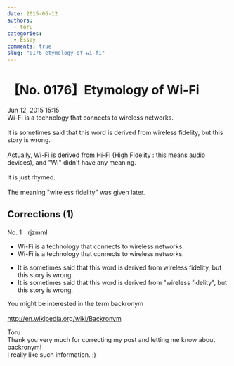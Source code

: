 ```yaml
---
date: 2015-06-12
authors:
  - toru
categories:
  - Essay
comments: true
slug: "0176_etymology-of-wi-fi"
---
```


# 【No. 0176】Etymology of Wi-Fi
<div class="date">Jun 12, 2015 15:15</div>
<div id="post"><div id="body_show_ori">
Wi-Fi is a technology that connects to wireless networks.<br/><br/>It is sometimes said that this word is derived from wireless fidelity, but this story is wrong.<br/><br/>Actually, Wi-Fi is derived from Hi-Fi (High Fidelity : this means audio devices), and "Wi" didn't have any meaning.<br/><br/>It is just rhymed.<br/><br/>The meaning "wireless fidelity" was given later.<br/>
</div></div>

<!-- more -->


## Corrections (1)
<div id="block"><div class="first_name"> No. 1　<span class="just_name">rjzmml</span></div><div id="block2">
<ul class="correction_field">
<li class="incorrect">Wi-Fi is a technology that connects to wireless networks.</li>
<li class="corrected correct">
Wi-Fi is a technology that connects <span class="sline">to</span> wireless networks.
</li>
</ul>
<ul class="correction_field">
<li class="incorrect">It is sometimes said that this word is derived from wireless fidelity, but this story is wrong.</li>
<li class="corrected correct">
It is sometimes said that this word is derived from "wireless fidelity", but this story is wrong.
</li>
</ul>
<p class="comment_small">
 You might be interested in the term backronym
 <br/>
 <br/>
 <a href="http://en.wikipedia.org/wiki/Backronym" target="_blank">
  http://en.wikipedia.org/wiki/Backronym
 </a>
</p>

</div><div class="name"><span class="just_name">Toru</span><br>
Thank you very much for correcting my post and letting me know about backronym!<br/>I really like such information. :)
</div>
</div>
